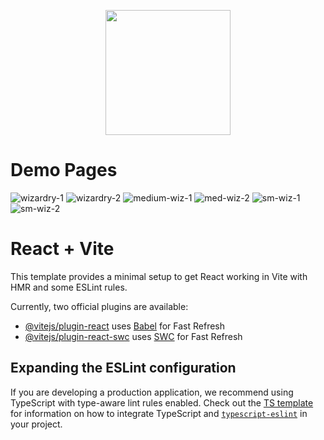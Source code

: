 <p align="center">
    <img src="https://img.shields.io/badge/React-20232A?style=flat&logo=react&logoColor=61DAFB" width="200"/>
</p>

# Demo Pages
![wizardry-1](https://github.com/user-attachments/assets/3e3b114f-396f-432c-8123-7bec52d87887)
![wizardry-2](https://github.com/user-attachments/assets/e66c284b-bb8f-4058-906e-f9270b20d339)
![medium-wiz-1](https://github.com/user-attachments/assets/d88624e8-1bd5-4756-a9e6-9d4b41bce3fc)
![med-wiz-2](https://github.com/user-attachments/assets/1ee0192f-e6e0-4264-9f36-408ce8cb362a)
![sm-wiz-1](https://github.com/user-attachments/assets/65a88686-a577-46ab-8705-f9504fc30262)
![sm-wiz-2](https://github.com/user-attachments/assets/2957bf18-9b6d-4580-98e0-4a7657a72412)

# React + Vite

This template provides a minimal setup to get React working in Vite with HMR and some ESLint rules.

Currently, two official plugins are available:

- [@vitejs/plugin-react](https://github.com/vitejs/vite-plugin-react/blob/main/packages/plugin-react) uses [Babel](https://babeljs.io/) for Fast Refresh
- [@vitejs/plugin-react-swc](https://github.com/vitejs/vite-plugin-react/blob/main/packages/plugin-react-swc) uses [SWC](https://swc.rs/) for Fast Refresh

## Expanding the ESLint configuration

If you are developing a production application, we recommend using TypeScript with type-aware lint rules enabled. Check out the [TS template](https://github.com/vitejs/vite/tree/main/packages/create-vite/template-react-ts) for information on how to integrate TypeScript and [`typescript-eslint`](https://typescript-eslint.io) in your project.
